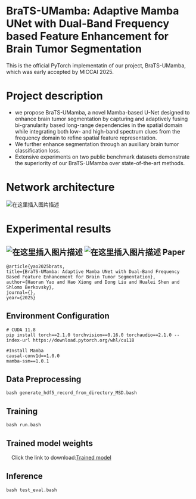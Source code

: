﻿**BraTS-UMamba: Adaptive Mamba UNet with Dual-Band Frequency based Feature Enhancement for Brain Tumor Segmentation**
==============================
This is the official PyTorch implementatin of our project, BraTS-UMamba, which was early accepted by MICCAI 2025.

# Project description
- we propose BraTS-UMamba, a novel Mamba-based U-Net designed to enhance brain tumor segmentation by capturing and adaptively fusing bi-granularity based long-range dependencies in the spatial domain while integrating both low- and high-band spectrum clues from the frequency domain to refine spatial feature representation.
- We further enhance segmentation through an auxiliary brain tumor classification loss.
- Extensive experiments on two public benchmark datasets demonstrate the superiority of our BraTS-UMamba over state-of-the-art methods.

# Network architecture
![在这里插入图片描述](https://i-blog.csdnimg.cn/direct/298dc9b986454c26b359ede72dddd54e.png#pic_center)

# Experimental results
![在这里插入图片描述](https://i-blog.csdnimg.cn/direct/51d33d00a482434d9fc1f41debccd1a4.png#pic_center)
![在这里插入图片描述](https://i-blog.csdnimg.cn/direct/af55ddf1d8984a9d85ce80c92c4f461b.png#pic_center)
Paper
-------
	@article{yao2025brats,
    title={BraTS-UMamba: Adaptive Mamba UNet with Dual-Band Frequency Based Feature Enhancement for Brain Tumor Segmentation},
    author={Haoran Yao and Hao Xiong and Dong Liu and Hualei Shen and Shlomo Berkovsky},
    journal={},
    year={2025}
Environment Configuration
------
	# CUDA 11.8
	pip install torch==2.1.0 torchvision==0.16.0 torchaudio==2.1.0 --index-url https://download.pytorch.org/whl/cu118

	#Install Mamba
	causal-conv1d==1.0.0
	mamba-ssm==1.0.1
Data Preprocessing
---
	bash generate_hdf5_record_from_directory_MSD.bash
Training
---
	bash run.bash
Trained model weights
------
&emsp;Click the link to download:[Trained model](https://pan.baidu.com/s/1Uj8qfArXeBbKsogRDyvkuA?pwd=6666)

Inference
---
	bash test_eval.bash
